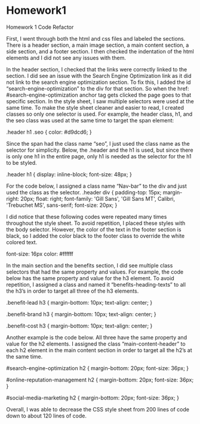 # Homework1

Homework 1 Code Refactor

First, I went through both the html and css files and labeled the sections. There is a header section, a main image section, a main content section, a side section, and a footer section. I then checked the indentation of the html elements and I did not see any issues with them. 

In the header section, I checked that the links were correctly linked to the section. I did see an issue with the Search Engine Optimization link as it did not link to the search engine optimization section. To fix this, I added the id “search-engine-optimization” to the div for that section. So when the href: #search-engine-optimization anchor tag gets clicked the page goes to that specific section. In the style sheet, I saw multiple selectors were used at the same time. To make the style sheet cleaner and easier to read, I created classes so only one selector is used. For example, the header class, h1, and the seo class was used at the same time to target the span element:

.header h1 .seo {
        color: #d9dcd6;
}

Since the span had the class name “seo”, I just used the class name as the selector for simplicity. Below, the .header and the h1 is used, but since there is only one h1 in the entire page, only h1 is needed as the selector for the h1 to be styled.

.header h1 {
    display: inline-block;
    font-size: 48px;
}

For the code below, I assigned a class name “Nav-bar” to the div and just used the class as the selector.
.header div {
    padding-top: 15px;
    margin-right: 20px;
    float: right;
    font-family: 'Gill Sans', 'Gill Sans MT', Calibri, 'Trebuchet MS', sans-serif;
    font-size: 20px;
}

I did notice that these following codes were repeated many times throughout the style sheet. To avoid repetition, I placed these styles with the body selector. However, the color of the text in the footer section is black, so I added the color black to the footer class to override the white colored text.

font-size: 16px
color: #ffffff


In the main section and the benefits section, I did see multiple class selectors that had the same property and values. For example, the code below has the same property and value for the h3 element. To avoid repetition, I assigned a class and named it “benefits-heading-texts” to all the h3’s in order to target all three of the h3 elements.

.benefit-lead h3 {
    margin-bottom: 10px;
    text-align: center;
}

.benefit-brand h3 {
    margin-bottom: 10px;
    text-align: center;
}

.benefit-cost h3 {
    margin-bottom: 10px;
    text-align: center;
}

Another example is the code below. All three have the same property and value for the h2 elements. I assigned the class “main-content-header” to each h2 element in the main content section in order to target all the h2’s at the same time.

#search-engine-optimization h2 {
    margin-bottom: 20px;
    font-size: 36px;
}

#online-reputation-management h2 {
    margin-bottom: 20px;
    font-size: 36px;
}

#social-media-marketing h2 {
    margin-bottom: 20px;
    font-size: 36px;
}

Overall, I was able to decrease the CSS style sheet from 200 lines of code down to about 120 lines of code.

